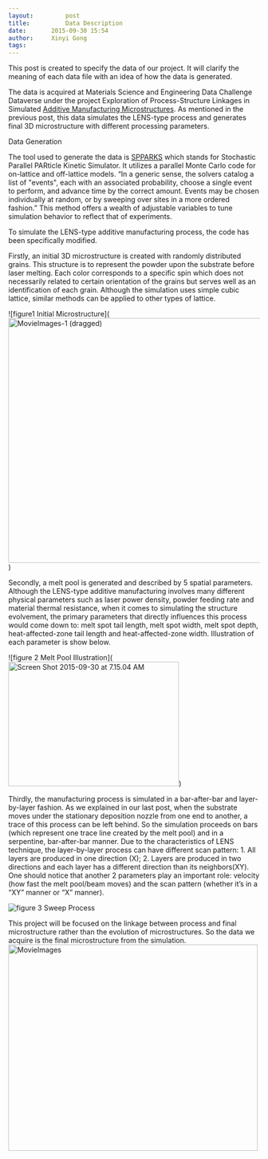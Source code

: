 ```yaml
---
layout:     	post
title:      	Data Description
date:       2015-09-30 15:54
author:     Xinyi Gong
tags:         
---
```


This post is created to specify the data of our project. It will clarify the meaning of each data file with an idea of how the data is generated.

The data is acquired at Materials Science and Engineering Data Challenge Dataverse under the project Exploration of Process-Structure Linkages in Simulated [Additive Manufacturing Microstructures](https://dataverse.harvard.edu/dataset.xhtml?persistentId=doi:10.7910/DVN/KJMK9Z). As mentioned in the previous post, this data simulates the LENS-type process and generates final 3D microstructure with different processing parameters.

Data Generation
	
The tool used to generate the data is [SPPARKS](http://spparks.sandia.gov/) which stands for Stochastic Parallel PARticle Kinetic Simulator. It utilizes a parallel Monte Carlo code for on-lattice and off-lattice models. “In a generic sense, the solvers catalog a list of "events", each with an associated probability, choose a single event to perform, and advance time by the correct amount. Events may be chosen individually at random, or by sweeping over sites in a more ordered fashion.” This method offers a wealth of adjustable variables to tune simulation behavior to reflect that of experiments.

To simulate the LENS-type additive manufacturing process, the code has been specifically modified.

Firstly, an initial 3D microstructure is created with randomly distributed grains. This structure is to represent the powder upon the substrate before laser melting. Each color corresponds to a specific spin which does not necessarily related to certain orientation of the grains but serves well as an identification of each grain. Although the simulation uses simple cubic lattice, similar methods can be applied to other types of lattice.

![figure1 Initial Microstructure](<a data-flickr-embed="true"  href="https://www.flickr.com/photos/133265793@N04/21650496310/" title="MovieImages-1 (dragged)"><img src="https://farm1.staticflickr.com/668/21650496310_e48783c792_z.jpg" width="593" height="490" alt="MovieImages-1 (dragged)"></a><script async src="//embedr.flickr.com/assets/client-code.js" charset="utf-8"></script>)

Secondly, a melt pool is generated and described by 5 spatial parameters. Although the LENS-type additive manufacturing involves many different physical parameters such as laser power density, powder feeding rate and material thermal resistance, when it comes to simulating the structure evolvement, the primary parameters that directly influences this process would come down to: melt spot tail length, melt spot width, melt spot depth, heat-affected-zone tail length and heat-affected-zone width. Illustration of each parameter is show below.

![figure 2 Melt Pool Illustration](<a data-flickr-embed="true"  href="https://www.flickr.com/photos/133265793@N04/21848127251/in/dateposted-public/" title="Screen Shot 2015-09-30 at 7.15.04 AM"><img src="https://farm1.staticflickr.com/686/21848127251_6eb03d7dc7.jpg" width="342" height="249" alt="Screen Shot 2015-09-30 at 7.15.04 AM"></a><script async src="//embedr.flickr.com/assets/client-code.js" charset="utf-8"></script>)

Thirdly, the manufacturing process is simulated in a bar-after-bar and layer-by-layer fashion. As we explained in our last post, when the substrate moves under the stationary deposition nozzle from one end to another, a trace of this process can be left behind. So the simulation proceeds on bars (which represent one trace line created by the melt pool) and in a serpentine, bar-after-bar manner. Due to the characteristics of LENS technique, the layer-by-layer process can have different scan pattern: 1. All layers are produced in one direction (X); 2. Layers are produced in two directions and each layer has a different direction than its neighbors(XY).  One should notice that another 2 parameters play an important role: velocity (how fast the melt pool/beam moves) and the scan pattern (whether it’s in a “XY” manner or “X” manner).
 
 ![figure 3 Sweep Process](https://www.flickr.com/photos/133265793@N04/21848125651/in/dateposted-public/)

This project will be focused on the linkage between process and final microstructure rather than the evolution of microstructures. So the data we acquire is the final microstructure from the simulation.<a data-flickr-embed="true"  href="https://www.flickr.com/photos/133265793@N04/21848125651/in/dateposted-public/" title="MovieImages"><img src="https://farm6.staticflickr.com/5685/21848125651_ccfa5eb453.jpg" width="500" height="413" alt="MovieImages"></a><script async src="//embedr.flickr.com/assets/client-code.js" charset="utf-8"></script>